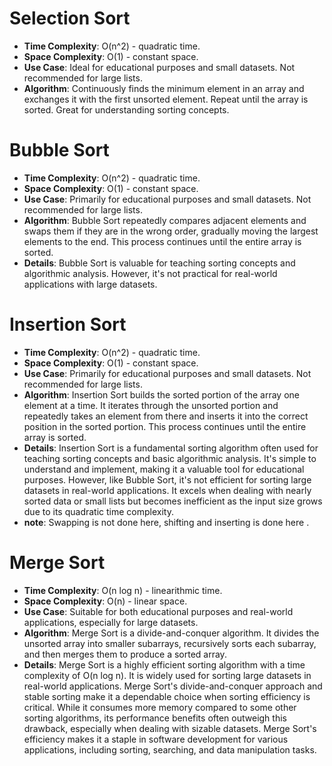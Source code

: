 # Selection Sort
- **Time Complexity**: O(n^2) - quadratic time.
- **Space Complexity**: O(1) - constant space.
- **Use Case**: Ideal for educational purposes and small datasets. Not recommended for large lists.
- **Algorithm**: Continuously finds the minimum element in an array and exchanges it with the first unsorted element. Repeat until the array is sorted. Great for understanding sorting concepts.


# Bubble Sort
- **Time Complexity**: O(n^2) - quadratic time.
- **Space Complexity**: O(1) - constant space.
- **Use Case**: Primarily for educational purposes and small datasets. Not recommended for large lists.
- **Algorithm**: Bubble Sort repeatedly compares adjacent elements and swaps them if they are in the wrong order, gradually moving the largest elements to the end. This process continues until the entire array is sorted.
- **Details**: Bubble Sort is valuable for teaching sorting concepts and algorithmic analysis. However, it's not practical for real-world applications with large datasets.


# Insertion Sort
- **Time Complexity**: O(n^2) - quadratic time.
- **Space Complexity**: O(1) - constant space.
- **Use Case**: Primarily for educational purposes and small datasets. Not recommended for large lists.
- **Algorithm**: Insertion Sort builds the sorted portion of the array one element at a time. It iterates through the unsorted portion and repeatedly takes an element from there and inserts it into the correct position in the sorted portion. This process continues until the entire array is sorted.
- **Details**: Insertion Sort is a fundamental sorting algorithm often used for teaching sorting concepts and basic algorithmic analysis. It's simple to understand and implement, making it a valuable tool for educational purposes. However, like Bubble Sort, it's not efficient for sorting large datasets in real-world applications. It excels when dealing with nearly sorted data or small lists but becomes inefficient as the input size grows due to its quadratic time complexity.
- **note**: Swapping is not done here, shifting and inserting is done here .



# Merge Sort

- **Time Complexity**: O(n log n) - linearithmic time.
- **Space Complexity**: O(n) - linear space.
- **Use Case**: Suitable for both educational purposes and real-world applications, especially for large datasets.
- **Algorithm**: Merge Sort is a divide-and-conquer algorithm. It divides the unsorted array into smaller subarrays, recursively sorts each subarray, and then merges them to produce a sorted array.
- **Details**: Merge Sort is a highly efficient sorting algorithm with a time complexity of O(n log n). It is widely used for sorting large datasets in real-world applications. Merge Sort's divide-and-conquer approach and stable sorting make it a dependable choice when sorting efficiency is critical. While it consumes more memory compared to some other sorting algorithms, its performance benefits often outweigh this drawback, especially when dealing with sizable datasets. Merge Sort's efficiency makes it a staple in software development for various applications, including sorting, searching, and data manipulation tasks.
